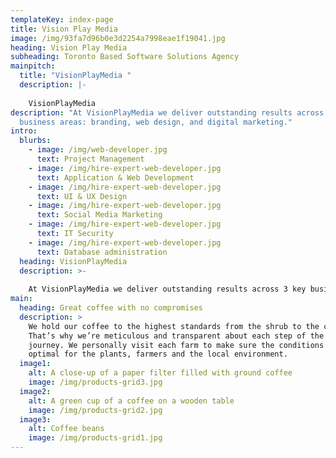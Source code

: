 ```yaml
---
templateKey: index-page
title: Vision Play Media
image: /img/93fa7d96b0e3d2254a7998eae1f19041.jpg
heading: Vision Play Media
subheading: Toronto Based Software Solutions Agency
mainpitch:
  title: "VisionPlayMedia "
  description: |-
    
    VisionPlayMedia 
description: "At VisionPlayMedia we deliver outstanding results across 3 key
  business areas: branding, web design, and digital marketing."
intro:
  blurbs:
    - image: /img/web-developer.jpg
      text: Project Management
    - image: /img/hire-expert-web-developer.jpg
      text: Application & Web Development
    - image: /img/hire-expert-web-developer.jpg
      text: UI & UX Design
    - image: /img/hire-expert-web-developer.jpg
      text: Social Media Marketing
    - image: /img/hire-expert-web-developer.jpg
      text: IT Security
    - image: /img/hire-expert-web-developer.jpg
      text: Database administration
  heading: VisionPlayMedia
  description: >-
    
    At VisionPlayMedia we deliver outstanding results across 3 key business areas: branding, web design, and digital marketing.
main:
  heading: Great coffee with no compromises
  description: >
    We hold our coffee to the highest standards from the shrub to the cup.
    That’s why we’re meticulous and transparent about each step of the coffee’s
    journey. We personally visit each farm to make sure the conditions are
    optimal for the plants, farmers and the local environment.
  image1:
    alt: A close-up of a paper filter filled with ground coffee
    image: /img/products-grid3.jpg
  image2:
    alt: A green cup of a coffee on a wooden table
    image: /img/products-grid2.jpg
  image3:
    alt: Coffee beans
    image: /img/products-grid1.jpg
---
```

